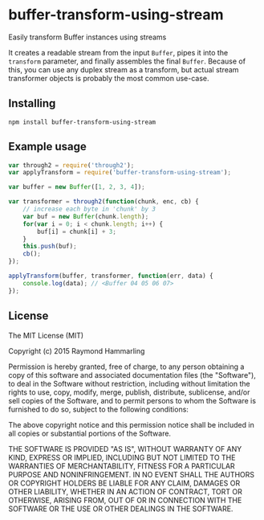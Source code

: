 # buffer-transform-using-stream
Easily transform Buffer instances using streams

It creates a readable stream from the input `Buffer`, pipes it into the `transform` parameter, and finally assembles the final `Buffer`. Because of this, you can use any duplex stream as a transform, but actual stream transformer objects is probably the most common use-case.

## Installing
`npm install buffer-transform-using-stream`

## Example usage
```js
var through2 = require('through2');
var applyTransform = require('buffer-transform-using-stream');

var buffer = new Buffer([1, 2, 3, 4]);

var transformer = through2(function(chunk, enc, cb) {
    // increase each byte in 'chunk' by 3
    var buf = new Buffer(chunk.length);
    for(var i = 0; i < chunk.length; i++) {
        buf[i] = chunk[i] + 3;
    }
    this.push(buf);
    cb();
});

applyTransform(buffer, transformer, function(err, data) {
    console.log(data); // <Buffer 04 05 06 07>
});
```

## License
The MIT License (MIT)

Copyright (c) 2015 Raymond Hammarling

Permission is hereby granted, free of charge, to any person obtaining a copy of this software and associated documentation files (the "Software"), to deal in the Software without restriction, including without limitation the rights to use, copy, modify, merge, publish, distribute, sublicense, and/or sell copies of the Software, and to permit persons to whom the Software is furnished to do so, subject to the following conditions:

The above copyright notice and this permission notice shall be included in all copies or substantial portions of the Software.

THE SOFTWARE IS PROVIDED "AS IS", WITHOUT WARRANTY OF ANY KIND, EXPRESS OR IMPLIED, INCLUDING BUT NOT LIMITED TO THE WARRANTIES OF MERCHANTABILITY, FITNESS FOR A PARTICULAR PURPOSE AND NONINFRINGEMENT. IN NO EVENT SHALL THE AUTHORS OR COPYRIGHT HOLDERS BE LIABLE FOR ANY CLAIM, DAMAGES OR OTHER LIABILITY, WHETHER IN AN ACTION OF CONTRACT, TORT OR OTHERWISE, ARISING FROM, OUT OF OR IN CONNECTION WITH THE SOFTWARE OR THE USE OR OTHER DEALINGS IN THE SOFTWARE.
